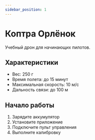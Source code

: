 ```yaml
---
sidebar_position: 1
---
```


# Коптра Орлёнок

Учебный дрон для начинающих пилотов.

## Характеристики

- Вес: 250 г
- Время полета: до 15 минут
- Максимальная скорость: 10 м/с
- Дальность связи: до 100 м

## Начало работы

1. Зарядите аккумулятор
2. Установите приложение
3. Подключите пульт управления
4. Выполните калибровку 